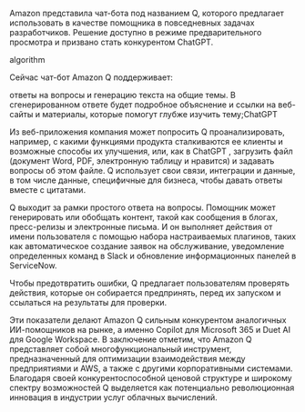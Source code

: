 
Amazon представила чат-бота под названием Q, которого предлагает использовать в качестве помощника в повседневных задачах разработчиков. Решение доступно в режиме предварительного просмотра и призвано стать конкурентом ChatGPT. 

algorithm

Сейчас чат-бот Amazon Q поддерживает:

ответы на вопросы и генерацию текста на общие темы. В сгенерированном ответе будет подробное объяснение и ссылки на веб-сайты и материалы, которые помогут глубже изучить тему;ChatGPT

Из веб-приложения компания может попросить Q проанализировать, например, с какими функциями продукта сталкиваются ее клиенты и возможные способы их улучшения, или, как в ChatGPT , загрузить файл (документ Word, PDF, электронную таблицу и нравится) и задавать вопросы об этом файле. Q использует свои связи, интеграции и данные, в том числе данные, специфичные для бизнеса, чтобы давать ответы вместе с цитатами.

Q выходит за рамки простого ответа на вопросы. Помощник может генерировать или обобщать контент, такой как сообщения в блогах, пресс-релизы и электронные письма. И он выполняет действия от имени пользователя с помощью набора настраиваемых плагинов, таких как автоматическое создание заявок на обслуживание, уведомление определенных команд в Slack и обновление информационных панелей в ServiceNow.

Чтобы предотвратить ошибки, Q предлагает пользователям проверять действия, которые он собирается предпринять, перед их запуском и ссылаться на результаты для проверки.


 Эти показатели делают Amazon Q сильным конкурентом аналогичных ИИ-помощников на рынке, а именно Copilot для Microsoft 365 и Duet AI для Google Workspace.
В заключение отметим, что Amazon Q представляет собой многофункциональный инструмент, предназначенный для оптимизации взаимодействия между предприятиями и AWS, а также с другими корпоративными системами. Благодаря своей конкурентоспособной ценовой структуре и широкому спектру возможностей Q выделяется как потенциально революционная инновация в индустрии услуг облачных вычислений.